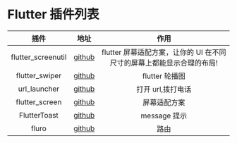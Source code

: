 # Flutter 插件列表

|        插件        |                                             地址                                              |                                 作用                                  |
| :----------------: | :-------------------------------------------------------------------------------------------: | :-------------------------------------------------------------------: |
| flutter_screenutil |       [github](https://github.com/OpenFlutter/flutter_screenutil "flutter_screenutil")        | flutter 屏幕适配方案，让你的 UI 在不同尺寸的屏幕上都能显示合理的布局! |
|   flutter_swiper   |           [github](https://github.com/best-flutter/flutter_swiper "flutter_swiper")           |                            flutter 轮播图                             |
|    url_launcher    | [github](https://github.com/flutter/plugins/tree/master/packages/url_launcher "url_launcher") |                           打开 url,拨打电话                           |
|   flutter_screen   |          [github](https://github.com/clovisnicolas/flutter_screen "flutter_screen")           |                             屏幕适配方案                              |
|    FlutterToast    |            [github](https://github.com/PonnamKarthik/FlutterToast "FlutterToast")             |                             message 提示                              |
|       fluro        |                      [github](https://github.com/theyakka/fluro "fluro")                      |                                 路由                                  |

 <Vssue title="flutter-plugin" />
